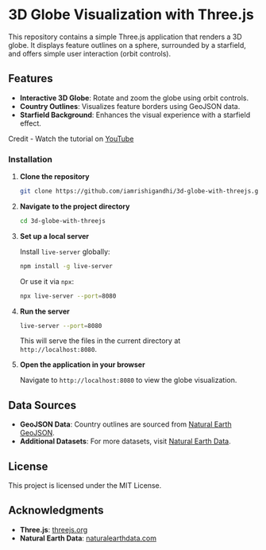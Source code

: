# 3D Globe Visualization with Three.js

This repository contains a simple Three.js application that renders a 3D globe. It displays feature outlines on a sphere, surrounded by a starfield, and offers simple user interaction (orbit controls).

## Features

- **Interactive 3D Globe**: Rotate and zoom the globe using orbit controls.
- **Country Outlines**: Visualizes feature borders using GeoJSON data.
- **Starfield Background**: Enhances the visual experience with a starfield effect.

Credit - Watch the tutorial on [YouTube](https://youtu.be/f4zncVufL_I)

### Installation

1. **Clone the repository**

   ```bash
   git clone https://github.com/iamrishigandhi/3d-globe-with-threejs.git
   ```

2. **Navigate to the project directory**

   ```bash
   cd 3d-globe-with-threejs
   ```

3. **Set up a local server**

   Install `live-server` globally:

   ```bash
   npm install -g live-server
   ```

   Or use it via `npx`:

   ```bash
   npx live-server --port=8080
   ```

4. **Run the server**

   ```bash
   live-server --port=8080
   ```

   This will serve the files in the current directory at `http://localhost:8080`.

5. **Open the application in your browser**

   Navigate to `http://localhost:8080` to view the globe visualization.



## Data Sources

- **GeoJSON Data**: Country outlines are sourced from [Natural Earth GeoJSON](https://github.com/martynafford/natural-earth-geojson).
- **Additional Datasets**: For more datasets, visit [Natural Earth Data](https://www.naturalearthdata.com/downloads/).

## License

This project is licensed under the MIT License.

## Acknowledgments

- **Three.js**: [threejs.org](https://threejs.org/)
- **Natural Earth Data**: [naturalearthdata.com](https://www.naturalearthdata.com/)